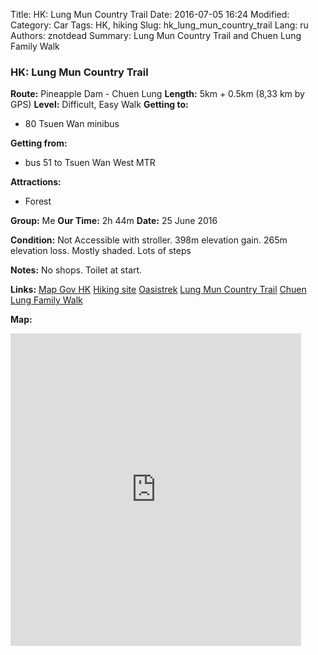 Title: HK: Lung Mun Country Trail
Date: 2016-07-05 16:24
Modified: 
Category: Car
Tags: HK,  hiking
Slug: hk_lung_mun_country_trail
Lang: ru
Authors: znotdead
Summary: Lung Mun Country Trail and Chuen Lung Family Walk

### HK: Lung Mun Country Trail
**Route:** Pineapple Dam - Chuen Lung
**Length:** 5km + 0.5km (8,33 km by GPS)
**Level:** Difficult, Easy Walk
**Getting to:**
 - 80 Tsuen Wan minibus

**Getting from:**
 - bus 51 to Tsuen Wan West MTR

**Attractions:**
 - Forest

**Group:** Me
**Our Time:** 2h 44m
**Date:** 25 June 2016

**Condition:**
Not Accessible with stroller. 398m elevation gain. 265m elevation loss. Mostly shaded. Lots of steps

**Notes:**
No shops. Toilet at start.

**Links:**
[Map Gov HK](http://www2.map.gov.hk/gih3/view/index.jsp)
[Hiking site](http://hiking.gov.hk/eng)
[Oasistrek](http://www.oasistrek.com)
[Lung Mun Country Trail](http://hiking.gov.hk/eng/trail_list/country_trail/Lung_Mun_Country_Trail/introduction.htm)
[Chuen Lung Family Walk](http://hiking.gov.hk/eng/trail_list/family_walk/Chuen_Lung_Family_Walk/introduction.htm)

**Map:**
<iframe src='https://connect.garmin.com/activity/embed/1227572219' title='Lung Mun Country trail' width='465' height='500' frameborder='0'></iframe>
